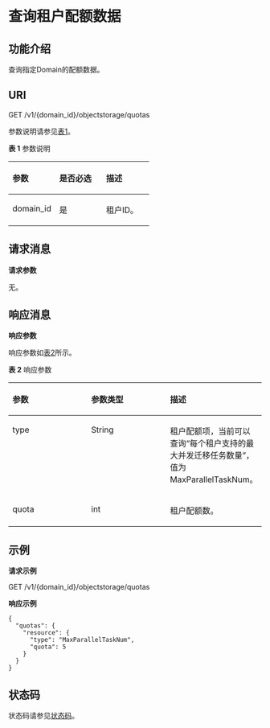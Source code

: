 # 查询租户配额数据<a name="ZH-CN_TOPIC_0126410644"></a>

## 功能介绍<a name="section50252788"></a>

查询指定Domain的配额数据。

## URI<a name="section49621912"></a>

GET /v1/\{domain\_id\}/objectstorage/quotas

参数说明请参见[表1](#table48602288)。

**表 1**  参数说明

<a name="table48602288"></a>
<table><thead align="left"><tr id="row53442317"><th class="cellrowborder" valign="top" width="33.33333333333333%" id="mcps1.2.4.1.1"><p id="p33860402"><a name="p33860402"></a><a name="p33860402"></a>参数</p>
</th>
<th class="cellrowborder" valign="top" width="33.33333333333333%" id="mcps1.2.4.1.2"><p id="p58338056"><a name="p58338056"></a><a name="p58338056"></a>是否必选</p>
</th>
<th class="cellrowborder" valign="top" width="33.33333333333333%" id="mcps1.2.4.1.3"><p id="p27762102"><a name="p27762102"></a><a name="p27762102"></a>描述</p>
</th>
</tr>
</thead>
<tbody><tr id="row34137829"><td class="cellrowborder" valign="top" width="33.33333333333333%" headers="mcps1.2.4.1.1 "><p id="p13700797"><a name="p13700797"></a><a name="p13700797"></a>domain_id</p>
</td>
<td class="cellrowborder" valign="top" width="33.33333333333333%" headers="mcps1.2.4.1.2 "><p id="p14131123114107"><a name="p14131123114107"></a><a name="p14131123114107"></a>是</p>
</td>
<td class="cellrowborder" valign="top" width="33.33333333333333%" headers="mcps1.2.4.1.3 "><p id="p109055560105"><a name="p109055560105"></a><a name="p109055560105"></a>租户ID。</p>
</td>
</tr>
</tbody>
</table>

## 请求消息<a name="section2696221"></a>

**请求参数**

无。

## 响应消息<a name="section24265995"></a>

**响应参数**

响应参数如[表2](#table63691513)所示。

**表 2**  响应参数

<a name="table63691513"></a>
<table><thead align="left"><tr id="row22324024"><th class="cellrowborder" valign="top" width="33.33333333333333%" id="mcps1.2.4.1.1"><p id="p63415529"><a name="p63415529"></a><a name="p63415529"></a>参数</p>
</th>
<th class="cellrowborder" valign="top" width="33.33333333333333%" id="mcps1.2.4.1.2"><p id="p36384226"><a name="p36384226"></a><a name="p36384226"></a>参数类型</p>
</th>
<th class="cellrowborder" valign="top" width="33.33333333333333%" id="mcps1.2.4.1.3"><p id="p10683599"><a name="p10683599"></a><a name="p10683599"></a>描述</p>
</th>
</tr>
</thead>
<tbody><tr id="row60065170"><td class="cellrowborder" valign="top" width="33.33333333333333%" headers="mcps1.2.4.1.1 "><p id="p64731234122410"><a name="p64731234122410"></a><a name="p64731234122410"></a>type</p>
</td>
<td class="cellrowborder" valign="top" width="33.33333333333333%" headers="mcps1.2.4.1.2 "><p id="p1647315346242"><a name="p1647315346242"></a><a name="p1647315346242"></a>String</p>
</td>
<td class="cellrowborder" valign="top" width="33.33333333333333%" headers="mcps1.2.4.1.3 "><p id="p1247353414243"><a name="p1247353414243"></a><a name="p1247353414243"></a>租户配额项，当前可以查询“每个租户支持的最大并发迁移任务数量”，值为MaxParallelTaskNum。</p>
</td>
</tr>
<tr id="row40543448"><td class="cellrowborder" valign="top" width="33.33333333333333%" headers="mcps1.2.4.1.1 "><p id="p7473934202415"><a name="p7473934202415"></a><a name="p7473934202415"></a>quota</p>
</td>
<td class="cellrowborder" valign="top" width="33.33333333333333%" headers="mcps1.2.4.1.2 "><p id="p547363415249"><a name="p547363415249"></a><a name="p547363415249"></a>int</p>
</td>
<td class="cellrowborder" valign="top" width="33.33333333333333%" headers="mcps1.2.4.1.3 "><p id="p147973492416"><a name="p147973492416"></a><a name="p147973492416"></a>租户配额数。</p>
</td>
</tr>
</tbody>
</table>

## 示例<a name="section17067371"></a>

**请求示例**

GET /v1/\{domain\_id\}/objectstorage/quotas

**响应示例**

```
{
  "quotas": {
    "resource": {
      "type": "MaxParallelTaskNum",
      "quota": 5
    }
  }
}
```

## 状态码<a name="section60897649"></a>

状态码请参见[状态码](状态码.md)。

